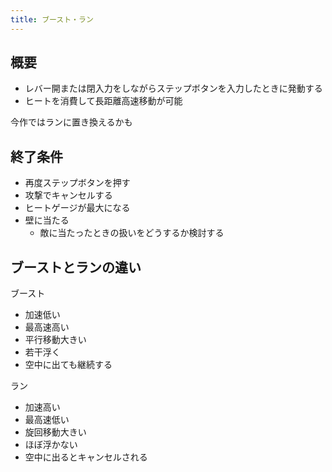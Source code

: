 ```yaml
---
title: ブースト・ラン
---
```


## 概要
* レバー開または閉入力をしながらステップボタンを入力したときに発動する
* ヒートを消費して長距離高速移動が可能

今作ではランに置き換えるかも

## 終了条件
* 再度ステップボタンを押す
* 攻撃でキャンセルする
* ヒートゲージが最大になる
* 壁に当たる
    * 敵に当たったときの扱いをどうするか検討する

## ブーストとランの違い

ブースト
* 加速低い
* 最高速高い
* 平行移動大きい
* 若干浮く
* 空中に出ても継続する

ラン
* 加速高い
* 最高速低い
* 旋回移動大きい
* ほぼ浮かない
* 空中に出るとキャンセルされる
